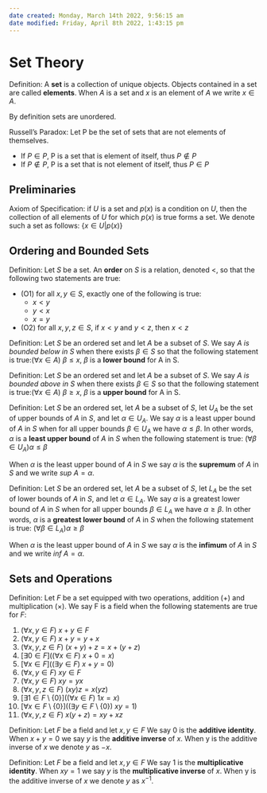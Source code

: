 ```yaml
---
date created: Monday, March 14th 2022, 9:56:15 am
date modified: Friday, April 8th 2022, 1:43:15 pm
---
```


# Set Theory

Definition: A **set** is a collection of unique objects. Objects contained in a set are called **elements**. When $A$ is a set and $x$ is an element of $A$ we write $x \in A$.

By definition sets are unordered.

Russell’s Paradox: Let P be the set of sets that are not elements of themselves.

- If $P \in P$, P is a set that is element of itself, thus $P \notin P$
- If $P \notin P$, P is a set that is not element of itself, thus $P \in P$

## Preliminaries

Axiom of Specification: if $U$ is a set and $p(x)$ is a condition on $U$, then the collection of all elements of $U$ for which $p(x)$ is true forms a set. We denote such a set as follows: $\{x \in U | p(x)\}$

## Ordering and Bounded Sets

Definition: Let $S$ be a set. An **order** on $S$ is a relation, denoted $<$, so that the following two statements are true:

- (O1) for all $x, y \in S$, exactly one of the following is true:
    - $x < y$
    - $y < x$
    - $x = y$
- (O2) for all $x, y, z \in S$, if $x < y$ and $y < z$, then $x < z$

Definition: Let $S$ be an ordered set and let $A$ be a subset of $S$. We say $A$ _is bounded below in_ $S$ when there exists $\beta \in S$ so that the following statement is true:$(\forall x \in A)\ \beta \leq x$, $\beta$ is a **lower bound** for A in S.

Definition: Let $S$ be an ordered set and let $A$ be a subset of $S$. We say $A$ _is bounded above in_ $S$ when there exists $\beta \in S$ so that the following statement is true:$(\forall x \in A)\ \beta \geq x$, $\beta$ is a **upper bound** for A in S.

Definition: Let $S$ be an ordered set, let $A$ be a subset of $S$, let $U_A$ be the set of upper bounds of $A$ in $S$, and let $\alpha \in U_A$. We say $\alpha$ is a least upper bound of $A$ in $S$ when for all upper bounds $\beta \in U_A$ we have $\alpha \leq \beta$. In other words, $\alpha$ is a **least upper bound** of $A$ in $S$ when the following statement is true: $(\forall \beta \in U_A) \alpha \leq \beta$

When $\alpha$ is the least upper bound of $A$ in $S$ we say $\alpha$ is the **supremum** of $A$ in $S$ and we write $sup\ A = \alpha$.

Definition: Let $S$ be an ordered set, let $A$ be a subset of $S$, let $L_A$ be the set of lower bounds of $A$ in $S$, and let $\alpha \in L_A$. We say $\alpha$ is a greatest lower bound of $A$ in $S$ when for all upper bounds $\beta \in L_A$ we have $\alpha \geq \beta$. In other words, $\alpha$ is a **greatest lower bound** of $A$ in $S$ when the following statement is true: $(\forall \beta \in L_A) \alpha \geq \beta$

When $\alpha$ is the least upper bound of $A$ in $S$ we say $\alpha$ is the **infimum** of $A$ in $S$ and we write $inf\ A = \alpha$.

## Sets and Operations

Definition: Let $F$ be a set equipped with two operations, addition ($+$) and multiplication ($\times$). We say F is a field when the following statements are true for $F$:

1. $(\forall x, y \in F)\ x + y \in F$
2. $(\forall x, y \in F)\ x + y = y + x$
3. $(\forall x, y, z \in F)\ (x + y) + z = x + (y + z)$
4. $[\exists 0 \in F]((\forall x \in F)\ x + 0 = x)$
5. $[\forall x \in F]((\exists y \in F)\ x + y = 0)$
6. $(\forall x, y \in F)\ xy \in F$
7. $(\forall x, y \in F)\ xy = yx$
8. $(\forall x, y, z \in F)\ (xy)z = x(yz)$
9. $[\exists 1 \in F \setminus \{0\}]((\forall x \in F)\ 1x = x)$
10. $[\forall x \in F \setminus \{0\}]((\exists y \in F \setminus \{0\})\ xy = 1)$
11. $(\forall x, y, z \in F)\ x(y + z) = xy + xz$

Definition: Let $F$ be a field and let $x, y \in F$ We say $0$ is the **additive identity**. When $x + y = 0$ we say $y$ is the **additive inverse** of $x$. When y is the additive inverse of $x$ we denote $y$ as $-x$.

Definition: Let $F$ be a field and let $x, y \in F$ We say $1$ is the **multiplicative identity**. When $xy = 1$ we say $y$ is the **multiplicative inverse** of $x$. When y is the additive inverse of $x$ we denote $y$ as $x^{-1}$.
